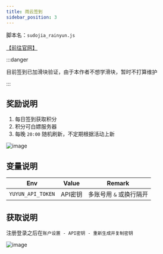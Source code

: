 ```yaml
---
title: 雨云签到
sidebar_position: 3
---
```


脚本名：`sudojia_rainyun.js`

[【前往官网】](https://sourl.cn/s9BTT9)

:::danger

目前签到已加滑块验证，由于本作者不想学滑块，暂时不打算维护

:::

## 奖励说明

1. 每日签到获取积分
2. 积分可白嫖服务器
3. 每晚 `20:00` 随机刷新，不定期根据活动上新

![image](https://pic.rmb.bdstatic.com/bjh/240723/e1668dab1aadb7f2285c5e270fbd63a97267.png)

## 变量说明

|        Env        |  Value  |          Remark           |
| :---------------: | :-----: | :---------------------: |
| `YUYUN_API_TOKEN` | API密钥 | 多账号用 `&` 或换行隔开 |

## 获取说明

注册登录之后在`账户设置 - API密钥 - 重新生成并复制密钥`

![image](https://pic.rmb.bdstatic.com/bjh/240723/939018ad929c8a25e4bb200518891ced3858.png)

